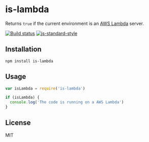 # is-lambda

Returns `true` if the current environment is an [AWS
Lambda](https://aws.amazon.com/lambda/) server.

[![Build status](https://travis-ci.org/watson/is-lambda.svg?branch=master)](https://travis-ci.org/watson/is-lambda)
[![js-standard-style](https://img.shields.io/badge/code%20style-standard-brightgreen.svg?style=flat)](https://github.com/feross/standard)

## Installation

```
npm install is-lambda
```

## Usage

```js
var isLambda = require('is-lambda')

if (isLambda) {
  console.log('The code is running on a AWS Lambda')
}
```

## License

MIT
